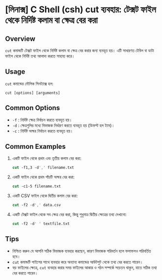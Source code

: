 # [লিনাক্স] C Shell (csh) cut ব্যবহার: টেক্সট ফাইল থেকে নির্দিষ্ট কলাম বা ক্ষেত্র বের করা

## Overview
`cut` কমান্ডটি টেক্সট ফাইল থেকে নির্দিষ্ট কলাম বা ক্ষেত্র বের করার জন্য ব্যবহৃত হয়। এটি সাধারণত টেবিল বা ডাটা ফাইল থেকে নির্দিষ্ট তথ্য আলাদা করতে সাহায্য করে।

## Usage
`cut` কমান্ডের মৌলিক সিনট্যাক্স হল:

```
cut [options] [arguments]
```

## Common Options
- `-f` : নির্দিষ্ট ক্ষেত্র নির্বাচন করতে ব্যবহৃত হয়।
- `-d` : ক্ষেত্রগুলির মধ্যে বিভাজক নির্ধারণ করতে ব্যবহৃত হয় (ডিফল্ট হল ট্যাব)।
- `-c` : নির্দিষ্ট অক্ষর নির্বাচন করতে ব্যবহৃত হয়।

## Common Examples
1. একটি ফাইল থেকে প্রথম এবং তৃতীয় কলাম বের করা:
   ```csh
   cut -f1,3 -d',' filename.txt
   ```

2. একটি ফাইল থেকে প্রথম পাঁচটি অক্ষর বের করা:
   ```csh
   cut -c1-5 filename.txt
   ```

3. একটি CSV ফাইল থেকে দ্বিতীয় কলাম বের করা:
   ```csh
   cut -f2 -d',' data.csv
   ```

4. একটি টেক্সট ফাইল থেকে সব ক্ষেত্র বের করা, কিন্তু শুধুমাত্র দ্বিতীয় ক্ষেত্রের তথ্য দেখানো:
   ```csh
   cut -f2 -d' ' textfile.txt
   ```

## Tips
- নিশ্চিত করুন যে আপনি সঠিক বিভাজক ব্যবহার করছেন, কারণ বিভাজক পরিবর্তন হলে ফলাফলও পরিবর্তিত হবে।
- `cut` কমান্ডটি পাইপের সাথে ব্যবহার করে অন্যান্য কমান্ডের আউটপুট থেকে তথ্য বের করতে পারেন।
- বড় ফাইলের ক্ষেত্রে, `cut` ব্যবহার করার সময় ফাইলের আকার ও গঠন সম্পর্কে সচেতন থাকুন, যাতে সঠিক তথ্য বের করতে পারেন।